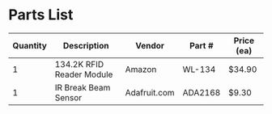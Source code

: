 # Parts List
| Quantity | Description | Vendor | Part # | Price (ea) |
| --- | --- | --- | --- | --- |
| 1 | 134.2K RFID Reader Module | Amazon | WL-134 | $34.90 |
| 1 | IR Break Beam Sensor | Adafruit.com | ADA2168 | $9.30 |
